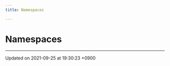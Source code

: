 ```yaml
---
title: Namespaces

---
```


# Namespaces







-------------------------------

Updated on 2021-09-25 at 19:30:23 +0900
